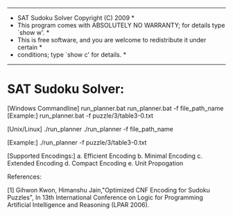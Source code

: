 *******************************************************************************
* SAT Sudoku Solver Copyright (C) 2009                                *
* This program comes with ABSOLUTELY NO WARRANTY; for details type `show w'.  *
* This is free software, and you are welcome to redistribute it under certain *
* conditions; type `show c' for details.                                      *
******************************************************************************
# SAT Sudoku Solver:

[Windows Commandline]
run_planner.bat
run_planner.bat -f file_path_name
[Example:]
run_planner.bat -f puzzle/3/table3-0.txt

[Unix/Linux]
./run_planner
./run_planner -f file_path_name

[Example:]
./run_planner -f puzzle/3/table3-0.txt

[Supported Encodings:]
a. Efficient Encoding
b. Minimal Encoding
c. Extended Encoding
d. Compact Encoding
e. Unit Propogation

References:

[1] Gihwon Kwon, Himanshu Jain,"Optimized CNF Encoding for Sudoku Puzzles", In 13th International Conference on Logic for Programming Artificial Intelligence and Reasoning (LPAR 2006).